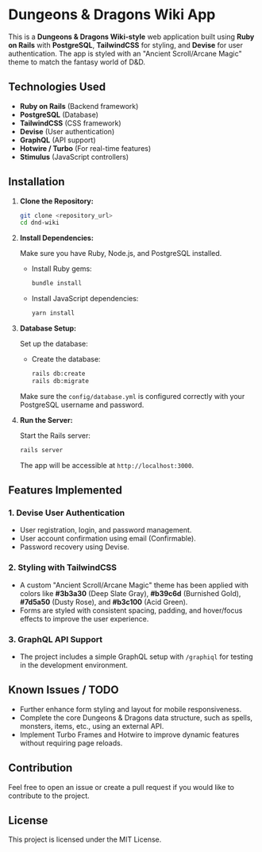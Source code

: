 # Dungeons & Dragons Wiki App

This is a **Dungeons & Dragons Wiki-style** web application built using **Ruby on Rails** with **PostgreSQL**, **TailwindCSS** for styling, and **Devise** for user authentication. The app is styled with an "Ancient Scroll/Arcane Magic" theme to match the fantasy world of D&D.

## Technologies Used
- **Ruby on Rails** (Backend framework)
- **PostgreSQL** (Database)
- **TailwindCSS** (CSS framework)
- **Devise** (User authentication)
- **GraphQL** (API support)
- **Hotwire / Turbo** (For real-time features)
- **Stimulus** (JavaScript controllers)

## Installation

1. **Clone the Repository:**

   ```bash
   git clone <repository_url>
   cd dnd-wiki
   ```

2. **Install Dependencies:**

   Make sure you have Ruby, Node.js, and PostgreSQL installed.

   - Install Ruby gems:

     ```bash
     bundle install
     ```

   - Install JavaScript dependencies:

     ```bash
     yarn install
     ```

3. **Database Setup:**

   Set up the database:

   - Create the database:
   
     ```bash
     rails db:create
     rails db:migrate
     ```

   Make sure the `config/database.yml` is configured correctly with your PostgreSQL username and password.

4. **Run the Server:**

   Start the Rails server:

   ```bash
   rails server
   ```

   The app will be accessible at `http://localhost:3000`.

## Features Implemented

### 1. **Devise User Authentication**
   - User registration, login, and password management.
   - User account confirmation using email (Confirmable).
   - Password recovery using Devise.

### 2. **Styling with TailwindCSS**
   - A custom "Ancient Scroll/Arcane Magic" theme has been applied with colors like **#3b3a30** (Deep Slate Gray), **#b39c6d** (Burnished Gold), **#7d5a50** (Dusty Rose), and **#b3c100** (Acid Green).
   - Forms are styled with consistent spacing, padding, and hover/focus effects to improve the user experience.

### 3. **GraphQL API Support**
   - The project includes a simple GraphQL setup with `/graphiql` for testing in the development environment.

## Known Issues / TODO
- Further enhance form styling and layout for mobile responsiveness.
- Complete the core Dungeons & Dragons data structure, such as spells, monsters, items, etc., using an external API.
- Implement Turbo Frames and Hotwire to improve dynamic features without requiring page reloads.


## Contribution
Feel free to open an issue or create a pull request if you would like to contribute to the project.

## License
This project is licensed under the MIT License.
